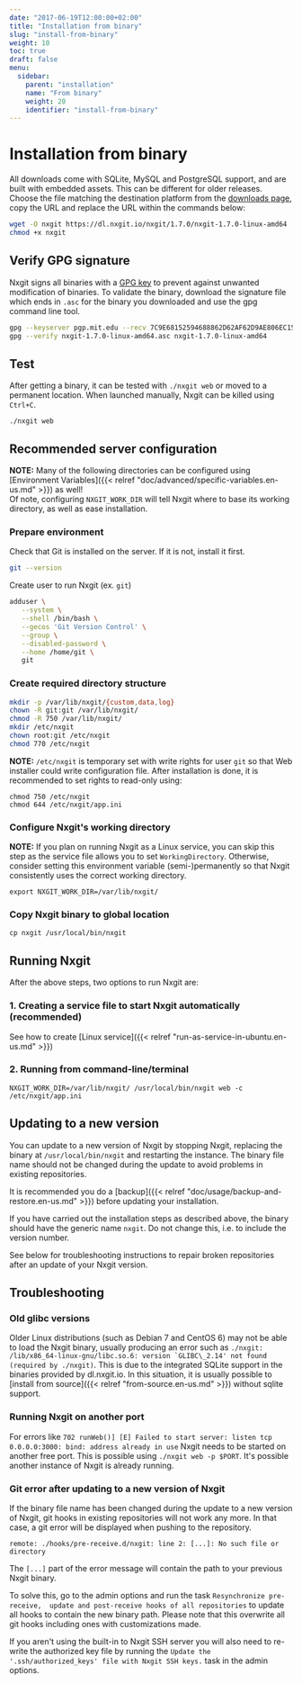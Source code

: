```yaml
---
date: "2017-06-19T12:00:00+02:00"
title: "Installation from binary"
slug: "install-from-binary"
weight: 10
toc: true
draft: false
menu:
  sidebar:
    parent: "installation"
    name: "From binary"
    weight: 20
    identifier: "install-from-binary"
---
```


# Installation from binary

All downloads come with SQLite, MySQL and PostgreSQL support, and are built with
embedded assets. This can be different for older releases. Choose the file matching
the destination platform from the [downloads page](https://dl.nxgit.io/nxgit/), copy
the URL and replace the URL within the commands below:

```sh
wget -O nxgit https://dl.nxgit.io/nxgit/1.7.0/nxgit-1.7.0-linux-amd64
chmod +x nxgit
```

## Verify GPG signature
Nxgit signs all binaries with a [GPG key](https://pgp.mit.edu/pks/lookup?op=vindex&fingerprint=on&search=0x2D9AE806EC1592E2) to prevent against unwanted modification of binaries. To validate the binary, download the signature file which ends in `.asc` for the binary you downloaded and use the gpg command line tool.

```sh
gpg --keyserver pgp.mit.edu --recv 7C9E68152594688862D62AF62D9AE806EC1592E2
gpg --verify nxgit-1.7.0-linux-amd64.asc nxgit-1.7.0-linux-amd64
```

## Test

After getting a binary, it can be tested with `./nxgit web` or moved to a permanent
location. When launched manually, Nxgit can be killed using `Ctrl+C`.

```
./nxgit web
```

## Recommended server configuration

**NOTE:** Many of the following directories can be configured using [Environment Variables]({{< relref "doc/advanced/specific-variables.en-us.md" >}}) as well!  
Of note, configuring `NXGIT_WORK_DIR` will tell Nxgit where to base its working directory, as well as ease installation.

### Prepare environment

Check that Git is installed on the server. If it is not, install it first.
```sh
git --version
```

Create user to run Nxgit (ex. `git`)
```sh
adduser \
   --system \
   --shell /bin/bash \
   --gecos 'Git Version Control' \
   --group \
   --disabled-password \
   --home /home/git \
   git
```

### Create required directory structure

```sh
mkdir -p /var/lib/nxgit/{custom,data,log}
chown -R git:git /var/lib/nxgit/
chmod -R 750 /var/lib/nxgit/
mkdir /etc/nxgit
chown root:git /etc/nxgit
chmod 770 /etc/nxgit
```

**NOTE:** `/etc/nxgit` is temporary set with write rights for user `git` so that Web installer could write configuration file. After installation is done, it is recommended to set rights to read-only using:
```
chmod 750 /etc/nxgit
chmod 644 /etc/nxgit/app.ini
```

### Configure Nxgit's working directory

**NOTE:** If you plan on running Nxgit as a Linux service, you can skip this step as the service file allows you to set `WorkingDirectory`. Otherwise, consider setting this environment variable (semi-)permanently so that Nxgit consistently uses the correct working directory.
```
export NXGIT_WORK_DIR=/var/lib/nxgit/
```

### Copy Nxgit binary to global location

```
cp nxgit /usr/local/bin/nxgit
```

## Running Nxgit

After the above steps, two options to run Nxgit are:

### 1. Creating a service file to start Nxgit automatically (recommended)

See how to create [Linux service]({{< relref "run-as-service-in-ubuntu.en-us.md" >}})

### 2. Running from command-line/terminal

```
NXGIT_WORK_DIR=/var/lib/nxgit/ /usr/local/bin/nxgit web -c /etc/nxgit/app.ini
```

## Updating to a new version

You can update to a new version of Nxgit by stopping Nxgit, replacing the binary at `/usr/local/bin/nxgit` and restarting the instance. 
The binary file name should not be changed during the update to avoid problems 
in existing repositories. 

It is recommended you do a [backup]({{< relref "doc/usage/backup-and-restore.en-us.md" >}}) before updating your installation.

If you have carried out the installation steps as described above, the binary should 
have the generic name `nxgit`. Do not change this, i.e. to include the version number. 

See below for troubleshooting instructions to repair broken repositories after 
an update of your Nxgit version.

## Troubleshooting

### Old glibc versions

Older Linux distributions (such as Debian 7 and CentOS 6) may not be able to load the
Nxgit binary, usually producing an error such as ```./nxgit: /lib/x86_64-linux-gnu/libc.so.6:
version `GLIBC\_2.14' not found (required by ./nxgit)```. This is due to the integrated
SQLite support in the binaries provided by dl.nxgit.io. In this situation, it is usually
possible to [install from source]({{< relref "from-source.en-us.md" >}}) without sqlite
support.

### Running Nxgit on another port

For errors like `702 runWeb()] [E] Failed to start server: listen tcp 0.0.0.0:3000:
bind: address already in use` Nxgit needs to be started on another free port. This
is possible using `./nxgit web -p $PORT`. It's possible another instance of Nxgit
is already running.

### Git error after updating to a new version of Nxgit

If the binary file name has been changed during the update to a new version of Nxgit, 
git hooks in existing repositories will not work any more. In that case, a git 
error will be displayed when pushing to the repository.

```
remote: ./hooks/pre-receive.d/nxgit: line 2: [...]: No such file or directory
```

The `[...]` part of the error message will contain the path to your previous Nxgit 
binary.

To solve this, go to the admin options and run the task `Resynchronize pre-receive, 
update and post-receive hooks of all repositories` to update all hooks to contain
the new binary path. Please note that this overwrite all git hooks including ones
with customizations made.

If you aren't using the built-in to Nxgit SSH server you will also need to re-write
the authorized key file by running the `Update the '.ssh/authorized_keys' file with
Nxgit SSH keys.` task in the admin options.
